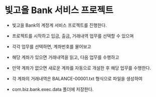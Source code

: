 # 빛고을 Bank 서비스 프로젝트

* 빛고을 Bank의 계정계 서비스 프로젝트를 진행한다.
* 프로젝트를 시작하고 입금, 출금, 거래내역 업무를 선택할 수 있으며
* 각각 업무를 선택하면, 계좌번호를 물어보고
* 해당 계좌가 있으면 거래내역을 읽고, 다음 업무를 수행하고
* 만약 계좌가 없으면 새로운 계좌를 자동으로 개설한 후 해당 업무를 수행한다.

* 각 계좌의 거래내역은 BALANCE-00001.txt 형식으로 파일을 생성하여
* com.biz.bank.exec.data 폴더에 저장한다.